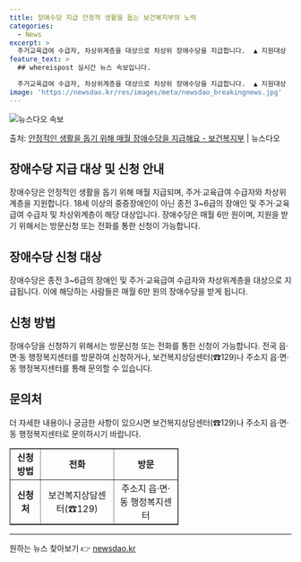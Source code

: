 ```yaml
---
title: 장애수당 지급 안정적 생활을 돕는 보건복지부의 노력
categories:
  - News
excerpt: >
  주거교육급여 수급자, 차상위계층을 대상으로 차상위 장애수당을 지급합니다.  ▲ 지원대상   18세 이상의 「…
feature_text: >
  ## whereispost 실시간 뉴스 속보입니다.

  주거교육급여 수급자, 차상위계층을 대상으로 차상위 장애수당을 지급합니다.  ▲ 지원대상   18세 이상의 「…
image: 'https://newsdao.kr/res/images/meta/newsdao_breakingnews.jpg'
---
```


![뉴스다오 속보](https://newsdao.kr/res/images/meta/newsdao_breakingnews.jpg)

<p>출처: <a href="https://newsdao.kr/3828" rel="dofollow">안정적인 생활을 돕기 위해 매월 장애수당을 지급해요 - 보건복지부</a> | 뉴스다오</p>

<h2 data-ke-size="size26">장애수당 지급 대상 및 신청 안내</h2>
<p data-ke-size="size16">장애수당은 안정적인 생활을 돕기 위해 매월 지급되며, 주거·교육급여 수급자와 차상위계층을 지원합니다. 18세 이상의 중증장애인이 아닌 종전 3~6급의 장애인 및 주거·교육급여 수급자 및 차상위계층이 해당 대상입니다. 장애수당은 매월 6만 원이며, 지원을 받기 위해서는 방문신청 또는 전화를 통한 신청이 가능합니다.</p>

<h2 data-ke-size="size22">장애수당 신청 대상</h2>
<p data-ke-size="size16">장애수당은 종전 3~6급의 장애인 및 주거·교육급여 수급자와 차상위계층을 대상으로 지급됩니다. 이에 해당하는 사람들은 매월 6만 원의 장애수당을 받게 됩니다.</p>

<h2 data-ke-size="size22">신청 방법</h2>
<p data-ke-size="size16">장애수당을 신청하기 위해서는 방문신청 또는 전화를 통한 신청이 가능합니다. 전국 읍·면·동 행정복지센터를 방문하여 신청하거나, 보건복지상담센터(☎129)나 주소지 읍·면·동 행정복지센터를 통해 문의할 수 있습니다.</p>

<h2 data-ke-size="size22">문의처</h2>
<p data-ke-size="size16">더 자세한 내용이나 궁금한 사항이 있으시면 보건복지상담센터(☎129)나 주소지 읍·면·동 행정복지센터로 문의하시기 바랍니다.</p>
<table style="width: 60%;" border="1">
<tbody>
<tr>
<td style="text-align: center; height: 17px;"><b>신청 방법</b></td>
<td style="text-align: center; height: 17px;"><b>전화</b></td>
<td style="text-align: center; height: 17px;"><b>방문</b></td>
</tr>
<tr>
<td style="text-align: center; height: 17px;"><b>신청처</b></td>
<td style="text-align: center; height: 17px;">보건복지상담센터(☎129)</td>
<td style="text-align: center; height: 17px;">주소지 읍·면·동 행정복지센터</td>
</tr>
</tbody>
</table>
<hr> 

원하는 뉴스 찾아보기 👉 <a href="https://newsdao.kr" rel="dofollow">newsdao.kr</a>


